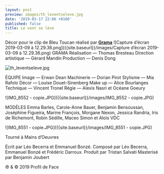 ```yaml
---
layout: post
preview: images/th_leventseleve.jpg
date: '2019-03-17 22:06 +0100'
published: false
title: Le vent se lève
---
```

Décor pour le clip de Bleu Toucan réalisé par **[Grama](https://grama.tv/)**
![Capture d’écran 2019-03-09 à 12.29.36.png]({{site.baseurl}}/images/Capture d’écran 2019-03-09 à 12.29.36.png)
GRAMA
Réalisation — Thomas Bresteau
Direction artistique — Gérard Mandin
Production — Denis Dong


![th_leventseleve.jpg]({{site.baseurl}}/images/th_leventseleve.jpg)


ÉQUIPE
Image — Erwan Dean
Machinerie — Dorian Pirot
Stylisme — Mia Rafolo
Décor — Louise Douet-Sinenberg
Make up — Alice Bourlanges
Technique — Vincent Tronel
Régie — Alexis Nasri et Océane Goeury


![IMG_8552 - copie.JPG]({{site.baseurl}}/images/IMG_8552 - copie.JPG)


MODÈLES
Emma Barles, Carole-Anne Bauer, Benjamin Bensoussan, Joséphine Figueira, Marine François, Morgane Nexon, Jessica Randria, Iris de Richemont, Robin Sédille, Maceo Simon et Aloïs VDC


![IMG_8551 - copie.JPG]({{site.baseurl}}/images/IMG_8551 - copie.JPG)


Tourné à Mains d’Oeuvres


Écrit par Léo Becerra et Emmanuel Bonzé. Composé par Léo Becerra, Emmanuel Bonzé et Frédéric Darroux. 
Produit par Tristan Salvati
Masterisé par Benjamin Joubert 

℗ & © 2019 Profil de Face
